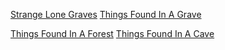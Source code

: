[Strange Lone Graves](https://www.reddit.com/r/d100/comments/71td7p/d100_strange_lone_graves/)
[Things Found In A Grave](https://www.reddit.com/r/d100/comments/7qgy6j/lets_build_things_found_in_a_grave/)

[Things Found In A Forest](https://adventureaweek.com/d100-forest-finds/)
[Things Found In A Cave](https://adventureaweek.com/d100-corrasional-or-erosional-caves/)